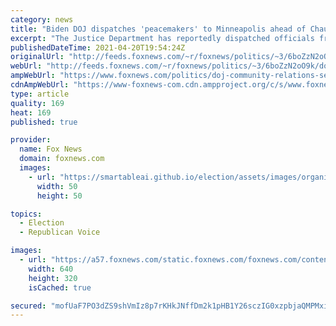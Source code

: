 ```yaml
---
category: news
title: "Biden DOJ dispatches 'peacemakers' to Minneapolis ahead of Chauvin verdict: report"
excerpt: "The Justice Department has reportedly dispatched officials from its Community Relations Service to act as peacemakers and facilitate listening sessions in Minneapolis."
publishedDateTime: 2021-04-20T19:54:24Z
originalUrl: "http://feeds.foxnews.com/~r/foxnews/politics/~3/6boZzN2oO9k/doj-community-relations-service-chauvin-minneapolis-riots-protest"
webUrl: "http://feeds.foxnews.com/~r/foxnews/politics/~3/6boZzN2oO9k/doj-community-relations-service-chauvin-minneapolis-riots-protest"
ampWebUrl: "https://www.foxnews.com/politics/doj-community-relations-service-chauvin-minneapolis-riots-protest.amp"
cdnAmpWebUrl: "https://www-foxnews-com.cdn.ampproject.org/c/s/www.foxnews.com/politics/doj-community-relations-service-chauvin-minneapolis-riots-protest.amp"
type: article
quality: 169
heat: 169
published: true

provider:
  name: Fox News
  domain: foxnews.com
  images:
    - url: "https://smartableai.github.io/election/assets/images/organizations/foxnews.com-50x50.jpg"
      width: 50
      height: 50

topics:
  - Election
  - Republican Voice

images:
  - url: "https://a57.foxnews.com/static.foxnews.com/foxnews.com/content/uploads/2021/04/640/320/chauvin.jpg?ve=1&tl=1"
    width: 640
    height: 320
    isCached: true

secured: "mofUaF7PO3dZS9shVmIz8p7rKHkJNffDm2k1pHB1Y26sczIG0xzpbjaQMPMxixDK4aFS8d0wVKIwsrbnq8Xhqi97+Kgdl2GwEy7RU4Dg9lcNgu92X1cn01jQHnn+HeFVo30FNBCXoAjpHAt5/385IYD01K7gCBXt3tRysibw1+vtOdnY6XeLBEUh5c/ORgYYlxqBOJB0hDsSt3+Avs7ZTi6+Ws285YjSnRIvN8i6LtIYq2CTafCbstdBK3UacIP0nHcbCsgyQULVe44Rdit823vUpr1WNwXsQ9FW5u80okavPVIq6k9cP6GgC6L4wvjkEA2JPhHv62Q8cISYf/aQxcTHmMqOBd7au1AnXPonyFk=;DFcN8z2cIWbCkYjfAz7Hew=="
---
```


